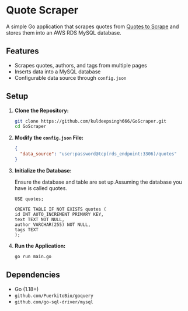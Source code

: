 # Quote Scraper

A simple Go application that scrapes quotes from [Quotes to Scrape](https://quotes.toscrape.com) and stores them into an AWS RDS MySQL database.

## Features

- Scrapes quotes, authors, and tags from multiple pages
- Inserts data into a MySQL database
- Configurable data source through `config.json`

## Setup

1. **Clone the Repository:**

    ```sh
    git clone https://github.com/kuldeepsingh666/GoScraper.git
    cd GoScraper
    ```

2. **Modify the `config.json` File:**

    ```json
    {
      "data_source": "user:password@tcp(rds_endpoint:3306)/quotes"
    }
    ```

3. **Initialize the Database:**

   Ensure the database and table are set up.Assuming the database you have is called quotes.

    ```mysql
    USE quotes;

   CREATE TABLE IF NOT EXISTS quotes (
   id INT AUTO_INCREMENT PRIMARY KEY,
   text TEXT NOT NULL,
   author VARCHAR(255) NOT NULL,
   tags TEXT
   );

    ```

4. **Run the Application:**

    ```sh
    go run main.go
    ```

## Dependencies

- Go (1.18+)
- `github.com/PuerkitoBio/goquery`
- `github.com/go-sql-driver/mysql`

